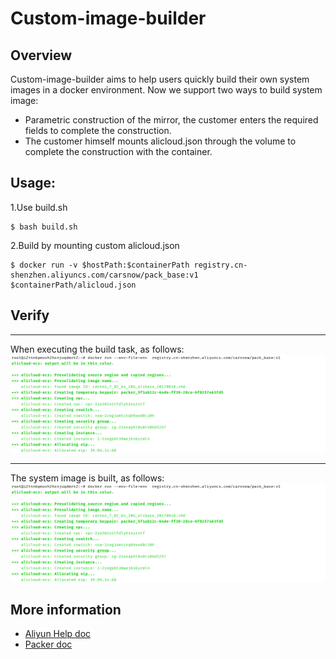 # Custom-image-builder
## Overview
Custom-image-builder aims to help users quickly build their own system images in a docker environment.
Now we support two ways to build system image:
- Parametric construction of the mirror, the customer enters the required fields to complete the construction.
- The customer himself mounts alicloud.json through the volume to complete the construction with the container.

## Usage:
1.Use build.sh 
```shell script
$ bash build.sh 
```
2.Build by mounting custom alicloud.json
```shell script
$ docker run -v $hostPath:$containerPath registry.cn-shenzhen.aliyuncs.com/carsnow/pack_base:v1  $containerPath/alicloud.json
```
## Verify
***
When executing the build task, as follows:
![building](doc/image/building.png)
***
The system image is built, as follows:
![down](doc/image/building.png)

## More information
- [Aliyun Help doc](https://help.aliyun.com/document_detail/60822.html?spm=a2c4g.11186623.2.25.3ae026adG47BDI#concept-idd-4cm-xdb)
- [Packer doc](https://www.packer.io/docs/builders/alicloud-ecs)
